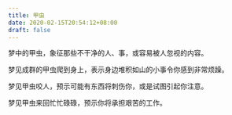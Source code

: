 ```yaml
---
title: 甲虫
date: 2020-02-15T20:54:12+08:00
draft: false
---
```


梦中的甲虫，象征那些不干净的人、事，或容易被人忽视的内容。

梦见成群的甲虫爬到身上，表示身边堆积如山的小事令你感到非常烦躁。

梦见甲虫咬人，预示可能有东西将刺伤你，或是试图引起你注意。

梦见甲虫来回忙忙碌碌，预示你将承担艰苦的工作。

